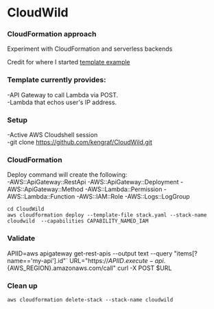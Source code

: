 # CloudWild

### CloudFormation approach
Experiment with CloudFormation and serverless backends

Credit for where I started [template example](https://bl.ocks.org/magnetikonline/c314952045eee8e8375b82bc7ec68e88)  

### Template currently provides:  
-API Gateway to call Lambda via POST.  
-Lambda that echos user's IP address.  

### Setup
-Active AWS Cloudshell session  
-git clone https://github.com/kengraf/CloudWild.git  
  
### CloudFormation
Deploy command will create the following:  
-AWS::ApiGateway::RestApi
-AWS::ApiGateway::Deployment
-AWS::ApiGateway::Method
-AWS::Lambda::Permission
-AWS::Lambda::Function
-AWS::IAM::Role
-AWS::Logs::LogGroup	

```
cd CloudWild
aws cloudformation deploy --template-file stack.yaml --stack-name cloudwild  --capabilities CAPABILITY_NAMED_IAM
```

### Validate
APIID=aws apigateway get-rest-apis --output text --query "items[?name=='my-api'].id"`
URL="https://${APIID}.execute-api.${AWS_REGION}.amazonaws.com/call"
curl -X POST $URL
  
### Clean up
```
aws cloudformation delete-stack --stack-name cloudwild
```
